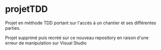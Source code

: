 # projetTDD

Projet en méthode TDD portant sur l'accès à un chantier et ses différentes parties.

Projet supprimé puis recréé sur ce nouveau repository en raison d'une erreur de manipulation sur Visual Studio
